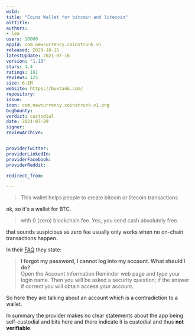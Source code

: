 ```yaml
---
wsId: 
title: "Coins Wallet for bitcoin and litecoin"
altTitle: 
authors:
- leo
users: 10000
appId: com.newcurrency.coinstrunk.v1
released: 2020-10-15
latestUpdate: 2021-07-16
version: "1.10"
stars: 4.4
ratings: 161
reviews: 125
size: 6.1M
website: https://buxtank.com/
repository: 
issue: 
icon: com.newcurrency.coinstrunk.v1.png
bugbounty: 
verdict: custodial
date: 2021-07-29
signer: 
reviewArchive:


providerTwitter: 
providerLinkedIn: 
providerFacebook: 
providerReddit: 

redirect_from:

---
```



> This wallet helps people to create bitcoin or litecoin transactions

ok, so it's a wallet for BTC.

> with 0 (zero) blockchain fee. Yes, you send cash absolutely free.

that sounds suspicious as zero fee usually only works when no on-chain transactions
happen.

In their [FAQ](https://buxtank.com/faqs) they state:

> **I forgot my password, I cannot log into my account. What should I do?**<br>
  Open the Account Information Reminder web page and type your login name. Then you will be asked a security question; if the answer if correct you will obtain access your account.

So here they are talking about an account which is a contradiction to a wallet.

In summary the provider makes no clear statements about the app being self-custodial
and bits here and there indicate it is custodial and thus **not verifiable**.
